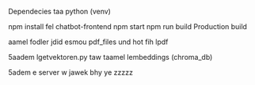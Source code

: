Dependecies taa python (venv)

npm install fel chatbot-frontend
npm start
npm run build Production build

aamel fodler jdid esmou pdf_files und hot fih lpdf

5aadem lgetvektoren.py taw taamel lembeddings (chroma_db)

5adem e server w jawek bhy ye zzzzz



